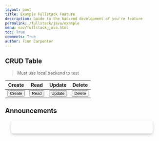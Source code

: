 ```yaml
---
layout: post
title: Example Fullstack Feature
description: Guide to the backend development of you're feature
permalink: /fullstack/java/example
menu: nav/fullstack_java.html
toc: True
comments: True
author: Finn Carpenter
---
```


## CRUD Table
> Must use local backend to test

<table>
<thead>
  <tr>
    <th>Create</th>
    <th>Read</th>
    <th>Update</th>
    <th>Delete</th>
  </tr>
</thead>
<tbody>
  <tr>
    <td><button onclick="createReq()">Create</button></td>
    <td><button onclick="generateAnnouncements()">Read</button></td>
    <td><button onclick="updateReq()">Update</button></td>
    <td><button onclick="deleteReq()">Delete</button></td>
  </tr>
</tbody>
</table>


## Announcements

<div class="Abox" id="read"></div>

<style>
  .Abox {
    border: 1px solid white;
    padding: 20px;
    background-color: rgba(255, 255, 255, 0.1);
    border-radius: 8px;
    box-shadow: 0 4px 8px rgba(0, 0, 0, 0.2);
    margin: 20px;
    color: white;
  }

  #ann {
    border: 1px solid white;
    padding: 20px;
    background-color: rgba(255, 255, 255, 0.1);
    border-radius: 8px;
    box-shadow: 0 4px 8px rgba(0, 0, 0, 0.2);
    margin: 20px;
    color: white;
  }

  .announcement-header {
    margin-bottom: 10px;
  }

  .announcement-title {
    margin: 0;
    font-size: 24px;
  }

  .announcement-meta {
    font-size: 14px;
    margin-top: 5px;
    color: rgba(255, 255, 255, 0.7);
  }

  .announcement-body {
    font-size: 16px;
    margin: 10px 0;
  }

  .announcement-tags {
    margin-top: 10px;
  }

  .tag {
    display: inline-block;
    background-color: rgba(255, 255, 255, 0.3);
    color: white;
    padding: 5px 10px;
    margin-right: 5px;
    border-radius: 4px;
    font-size: 14px;
  }
</style>

<script>
if (location.hostname === "localhost") {
        uri = "http://localhost:8585";
} else if (location.hostname === "127.0.0.1") {
        uri = "http://127.0.0.1:8585";
} else {
        uri = "https://spring.opencodingsociety.com";
}

function generateAnnouncements() {
  var location = document.getElementById("read");
  location.innerHTML = ""; // Clear the contents of the announcements div
  var myHeaders = new Headers();
  myHeaders.append("Content-Type", "application/json");

  var requestOptions = {
    method: 'GET',
    headers: myHeaders,
    credentials: 'include',
    redirect: 'follow'
  };
    
  fetch(uri + "/api/announcements", requestOptions)
    .then(response => response.json())
    .then(result => {
      result.reverse(); // Reverse the order of announcements
      console.log(result);
      for (let i = 0; i < result.length; i++) { // Change to '<'
        var a = result[i];
        createAnnouncement(a.title, a.author, a.tags, a.timestamp, a.body);
      }
    })
    .catch(error => console.log('error', error));
}

function createAnnouncement(title, author, tags, timestamp, body) {
  var location = document.getElementById("read"); // Correctly target an element 

  // Check if tags is an array; if not, convert it into an array
  if (typeof tags === 'string') {
    tags = [tags]; // Convert string to array
  } else if (!Array.isArray(tags)) {
    tags = []; // Default to empty array if tags is not an array
  }

  var tagElements = tags.map(tag => `<span class="tag">${tag}</span>`).join(''); // Create tag elements

  var announcement = `
    <div id="ann">
      <div class="announcement-header">
        <h1 class="announcement-title">${title}</h1>
        <div class="announcement-meta">
          <span class="announcement-author">Author: ${author}</span><br>
          <span class="announcement-timestamp">Timestamp: ${timestamp}</span>
        </div>
      </div>
      <p class="announcement-body">${body}</p>
      <div class="announcement-tags">
        ${tagElements} <!-- Insert the tags here -->
      </div>
    </div>
  `;

  location.insertAdjacentHTML('beforeend', announcement); // Use insertAdjacentHTML to add the announcement
}

function deleteReq() {
  const title = prompt("Enter the title of the announcement: ");

  const requestOptions = {
    method: "POST",
    redirect: "follow"
  };

  fetch(uri + `/api/announcements/delete/${title}`, requestOptions)
    .then((response) => response.text())
    .then(data => {
      console.log('Announcement deleted success:', data);
      alert('Announcement deleted successfully!');
    })
    .catch(error => {
      console.error('Error deleting announcement:', error);
      alert('Failed to delete announcement.');
    });
}

function updateReq() {
  const title = prompt("Enter the title of the announcement: ");
  const body = prompt("Changed body message: ");

  const myHeaders = new Headers();
  myHeaders.append("Content-Type", "text/plain");

  const requestOptions = {
    method: "POST",
    body: body,
    headers: myHeaders,
    credentials: 'include',
    redirect: "follow"
  };

  fetch(uri + `/api/announcements/edit/${title}`, requestOptions)
    .then((response) => response.text())
    .then(data => {
      console.log('Announcement edited Success:', data);
      alert('Announcement Edited successfully!');
    })
    .catch(error => {
      console.error('Error editing announcement:', error);
      alert('Failed to edit announcement.');
    });
}

function createReq() {
  const author = prompt("Enter the author's name:");
  const body = prompt("Enter the body of the announcement:");
  const tags = prompt("Enter the tags for the announcement (comma separated):");
  const title = prompt("Enter the title of the announcement:");

  if (author && body && tags && title) {
    const url = `${uri}/api/announcements/create?author=${encodeURIComponent(author)}&body=${encodeURIComponent(body)}&tags=${encodeURIComponent(tags)}&title=${encodeURIComponent(title)}`;

    fetch(url, {
      method: 'POST',
      headers: {
        'Content-Type': 'application/json'
      }
    })
    .then(response => response.json())
    .then(data => {
      console.log('Announcement created:', data);
      alert('Announcement created successfully!');
    })
    .catch(error => {
      console.error('Error creating announcement:', error);
      alert('Failed to create announcement.');
    });
  } else {
    alert('All fields are required!');
  }
}

generateAnnouncements();
</script>

